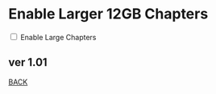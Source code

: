 <script src="../../jquery.min.js"></script>
<script src="../../qrcodeborder.js"></script>
<style>
        #qrcode{
            width: 100%;
        }
        div{
            width: 100%;
            display: inline-block;
        }
</style>

# Enable Larger 12GB Chapters

<input type="checkbox" id="lc" value=""> Enable Large Chapters 
        
## ver 1.01
[BACK](..)

<script>
var once = true;
var qrcode;
var cmd = "";

function makeQR() 
{	
  if(once == true)
  {
    qrcode = new QRCode(document.getElementById("qrcode"), 
    {
      text : "!M64BT=1",
      width : 360,
      height : 360,
      correctLevel : QRCode.CorrectLevel.M
    });
    once = false;
	
    if(document.getElementById("lc") != null)
    {
      if(document.getElementById("lc").checked = true;
    }
  }
}

function timeLoop()
{
  if(document.getElementById("lc") != null)
  {
    if(document.getElementById("lc").checked == true)
    {
      cmd = "!M64BT=1";
    }
    else
    {
      cmd = "!M64BT=0";
    }
  }
  else
  {
    cmd = "!M64BT=0";
  }

  qrcode.clear(); 
  qrcode.makeCode(cmd);
  var t = setTimeout(timeLoop, 50);
}

function myReloadFunction() {
  location.reload();
}

makeQR();
timeLoop();

</script>

